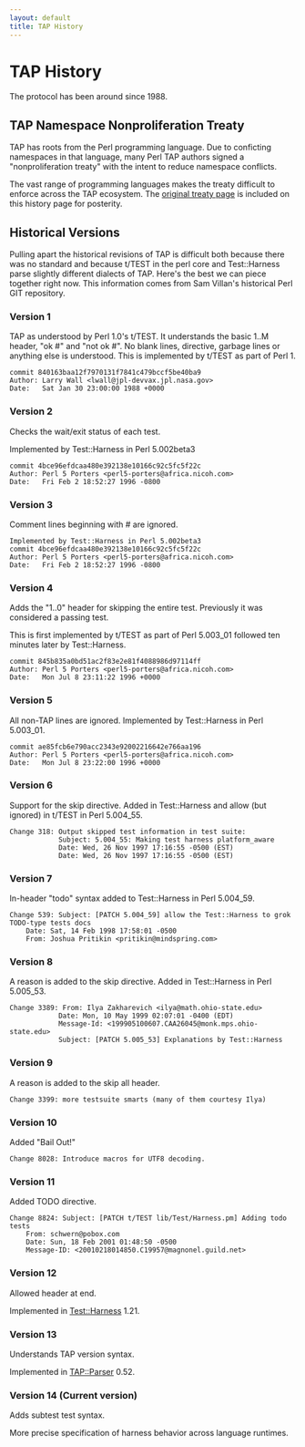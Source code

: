 ```yaml
---
layout: default
title: TAP History
---
```


# TAP History
The protocol has been around since 1988.

## TAP Namespace Nonproliferation Treaty

TAP has roots from the Perl programming language. Due to conficting namespaces
in that language, many Perl TAP authors signed a "nonproliferation treaty"
with the intent to reduce namespace conflicts.

The vast range of programming languages makes the treaty difficult to
enforce across the TAP ecosystem. The
[original treaty page](/namespace-nonproliferation-treaty.html)
is included on this history page for posterity.

## Historical Versions

Pulling apart the historical revisions of TAP is difficult both because there was no standard and because t/TEST in the perl core and Test::Harness parse slightly different dialects of TAP. Here's the best we can piece together right now. This information comes from Sam Villan's historical Perl GIT repository.

### Version 1

TAP as understood by Perl 1.0's t/TEST. It understands the basic 1..M header, "ok #" and "not ok #". No blank lines, directive, garbage lines or anything else is understood.
This is implemented by t/TEST as part of Perl 1.

```
commit 840163baa12f7970131f7841c479bccf5be40ba9
Author: Larry Wall <lwall@jpl-devvax.jpl.nasa.gov>
Date:   Sat Jan 30 23:00:00 1988 +0000
```

### Version 2

Checks the wait/exit status of each test.

Implemented by Test::Harness in Perl 5.002beta3

```
commit 4bce96efdcaa480e392138e10166c92c5fc5f22c
Author: Perl 5 Porters <perl5-porters@africa.nicoh.com>
Date:   Fri Feb 2 18:52:27 1996 -0800
```

### Version 3

Comment lines beginning with # are ignored.

```
Implemented by Test::Harness in Perl 5.002beta3
commit 4bce96efdcaa480e392138e10166c92c5fc5f22c
Author: Perl 5 Porters <perl5-porters@africa.nicoh.com>
Date:   Fri Feb 2 18:52:27 1996 -0800
```

### Version 4
Adds the "1..0" header for skipping the entire test. Previously it was considered a passing test.

This is first implemented by t/TEST as part of Perl 5.003_01 followed ten minutes later by Test::Harness.

```
commit 845b835a0bd51ac2f83e2e81f4088986d97114ff
Author: Perl 5 Porters <perl5-porters@africa.nicoh.com>
Date:   Mon Jul 8 23:11:22 1996 +0000
```

### Version 5
All non-TAP lines are ignored.
Implemented by Test::Harness in Perl 5.003_01.

```
commit ae85fcb6e790acc2343e92002216642e766aa196
Author: Perl 5 Porters <perl5-porters@africa.nicoh.com>
Date:   Mon Jul 8 23:22:00 1996 +0000
```

### Version 6
Support for the skip directive.
Added in Test::Harness and allow (but ignored) in t/TEST in Perl 5.004_55.

```
Change 318: Output skipped test information in test suite:
            Subject: 5.004_55: Making test harness platform_aware
            Date: Wed, 26 Nov 1997 17:16:55 -0500 (EST)
            Date: Wed, 26 Nov 1997 17:16:55 -0500 (EST)
```

### Version 7
In-header "todo" syntax added to Test::Harness in Perl 5.004_59.

```
Change 539: Subject: [PATCH 5.004_59] allow the Test::Harness to grok TODO-type tests docs
    Date: Sat, 14 Feb 1998 17:58:01 -0500
    From: Joshua Pritikin <pritikin@mindspring.com>
```

### Version 8
A reason is added to the skip directive.
Added in Test::Harness in Perl 5.005_53.

```
Change 3389: From: Ilya Zakharevich <ilya@math.ohio-state.edu>
            Date: Mon, 10 May 1999 02:07:01 -0400 (EDT)
            Message-Id: <199905100607.CAA26045@monk.mps.ohio-state.edu>
            Subject: [PATCH 5.005_53] Explanations by Test::Harness
```

### Version 9
A reason is added to the skip all header.

```
Change 3399: more testsuite smarts (many of them courtesy Ilya)
```

### Version 10
Added "Bail Out!"

```
Change 8028: Introduce macros for UTF8 decoding.
```

### Version 11
Added TODO directive.

```
Change 8824: Subject: [PATCH t/TEST lib/Test/Harness.pm] Adding todo tests
    From: schwern@pobox.com
    Date: Sun, 18 Feb 2001 01:48:50 -0500
    Message-ID: <20010218014850.C19957@magnonel.guild.net>
```

### Version 12
Allowed header at end.

Implemented in [Test::Harness](http://search.cpan.org/dist/Test-Harness/) 1.21.

### Version 13
Understands TAP version syntax.

Implemented in [TAP::Parser](http://search.cpan.org/dist/Test-Harness/lib/TAP/Parser.pm) 0.52.

### Version 14 (Current version)
Adds subtest test syntax.

More precise specification of harness behavior across language runtimes.
